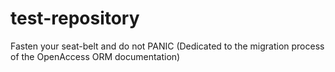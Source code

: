 test-repository
===============

Fasten your seat-belt and do not PANIC (Dedicated to the migration process of the OpenAccess ORM documentation)
